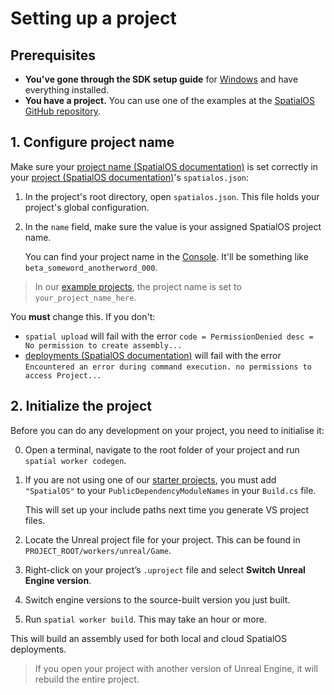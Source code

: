 # Setting up a project

## Prerequisites

* **You've gone through the SDK setup guide** for [Windows](../get-started/setup/win.md) and have
    everything installed.
* **You have a project.** You can use one of the examples at the [SpatialOS GitHub repository](https://github.com/spatialos).

## 1. Configure project name

Make sure your [project name (SpatialOS documentation)](https://docs.improbable.io/reference/12.2/shared/glossary#project-name) is set correctly in your
[project (SpatialOS documentation)](https://docs.improbable.io/reference/12.2/shared/glossary#project)'s `spatialos.json`:

1. In the project's root directory, open `spatialos.json`. This file holds your project's global configuration.
2. In the `name` field, make sure the value is your assigned SpatialOS project name.

    You can find your project name in the [Console](https://console.improbable.io). It'll be something
    like `beta_someword_anotherword_000`.

> In our [example projects](https://github.com/spatialos), the
project name is set to `your_project_name_here`.

You **must** change this. If you don't:

* `spatial upload` will fail with the error `code = PermissionDenied desc = No permission to create assembly...`
* [deployments (SpatialOS documentation)](https://docs.improbable.io/reference/12.2/shared/glossary#deploying) will fail with the error
`Encountered an error during command execution. no permissions to access Project...`

## 2. Initialize the project

Before you can do any development on your project, you need to initialise it:

0. Open a terminal, navigate to the root folder of your project and run `spatial worker codegen`.

0. If you are not using one of our [starter projects](https://github.com/spatialos), you must add `"SpatialOS"`
to your `PublicDependencyModuleNames` in your `Build.cs` file.

    This will set up your include paths next time you generate VS project files.
0. Locate the Unreal project file for your project. This can be found in `PROJECT_ROOT/workers/unreal/Game`.
0. Right-click on your project’s `.uproject` file and select **Switch Unreal Engine version**.
0. Switch engine versions to the source-built version you just built.
0. Run `spatial worker build`. This may take an hour or more.

This will build an assembly used for both local and cloud SpatialOS deployments.

> If you open your project with another version of Unreal Engine, it will rebuild the entire project.